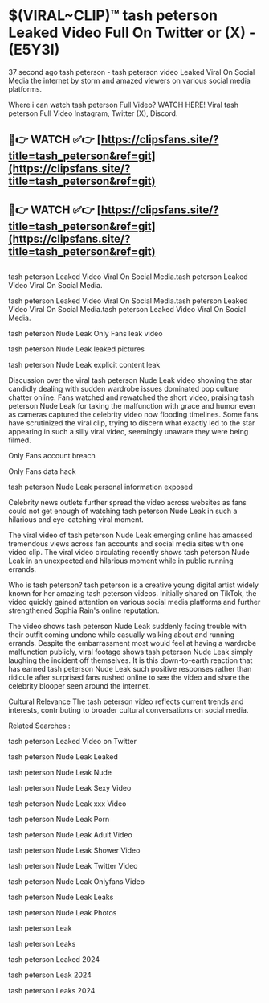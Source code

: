 # $(VIRAL~CLIP)™ tash peterson Leaked Video Full On Twitter or (X) -(E5Y3I)
37 second ago tash peterson - tash peterson video Leaked Viral On Social Media the internet by storm and amazed viewers on various social media platforms.

Where i can watch tash peterson Full Video? WATCH HERE! Viral tash peterson Full Video Instagram, Twitter (X), Discord.

## 🔴👉 WATCH ✅👉 [https://clipsfans.site/?title=tash_peterson&ref=git](https://clipsfans.site/?title=tash_peterson&ref=git)
## 🔴👉 WATCH ✅👉 [https://clipsfans.site/?title=tash_peterson&ref=git](https://clipsfans.site/?title=tash_peterson&ref=git)
##
tash peterson Leaked Video Viral On Social Media.tash peterson Leaked Video Viral On Social Media.

tash peterson Leaked Video Viral On Social Media.tash peterson Leaked Video Viral On Social Media.tash peterson Leaked Video Viral On Social Media.

tash peterson Nude Leak Only Fans leak video

tash peterson Nude Leak leaked pictures

tash peterson Nude Leak explicit content leak

Discussion over the viral tash peterson Nude Leak video showing the star candidly dealing with sudden wardrobe issues dominated pop culture chatter online. Fans watched and rewatched the short video, praising tash peterson Nude Leak for taking the malfunction with grace and humor even as cameras captured the celebrity video now flooding timelines. Some fans have scrutinized the viral clip, trying to discern what exactly led to the star appearing in such a silly viral video, seemingly unaware they were being filmed.


Only Fans account breach

Only Fans data hack

tash peterson Nude Leak personal information exposed

Celebrity news outlets further spread the video across websites as fans could not get enough of watching tash peterson Nude Leak in such a hilarious and eye-catching viral moment.


The viral video of tash peterson Nude Leak emerging online has amassed tremendous views across fan accounts and social media sites with one video clip. The viral video circulating recently shows tash peterson Nude Leak in an unexpected and hilarious moment while in public running errands.


Who is tash peterson? tash peterson is a creative young digital artist widely known for her amazing tash peterson videos. Initially shared on TikTok, the video quickly gained attention on various social media platforms and further strengthened Sophia Rain's online reputation.

The video shows tash peterson Nude Leak suddenly facing trouble with their outfit coming undone while casually walking about and running errands. Despite the embarrassment most would feel at having a wardrobe malfunction publicly, viral footage shows tash peterson Nude Leak simply laughing the incident off themselves. It is this down-to-earth reaction that has earned tash peterson Nude Leak such positive responses rather than ridicule after surprised fans rushed online to see the video and share the celebrity blooper seen around the internet.

Cultural Relevance The tash peterson video reflects current trends and interests, contributing to broader cultural conversations on social media.

Related Searches :

tash peterson Leaked Video on Twitter

tash peterson Nude Leak Leaked

tash peterson Nude Leak Nude

tash peterson Nude Leak Sexy Video

tash peterson Nude Leak xxx Video

tash peterson Nude Leak Porn

tash peterson Nude Leak Adult Video

tash peterson Nude Leak Shower Video

tash peterson Nude Leak Twitter Video

tash peterson Nude Leak Onlyfans Video

tash peterson Nude Leak Leaks

tash peterson Nude Leak Photos

tash peterson Leak

tash peterson Leaks

tash peterson Leaked 2024

tash peterson Leak 2024

tash peterson Leaks 2024
